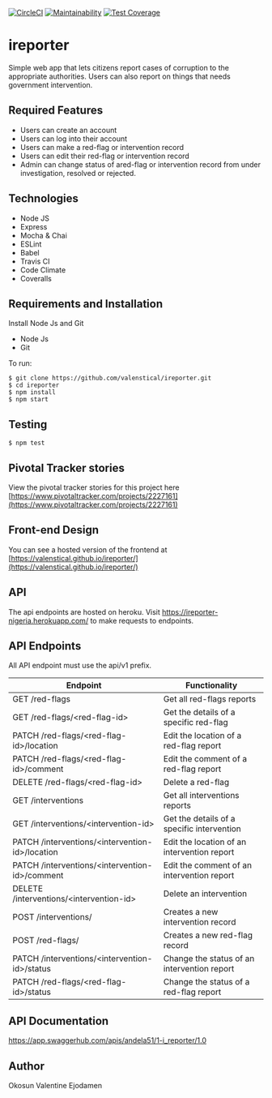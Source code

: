[![CircleCI](https://circleci.com/gh/valenstical/ireporter-react/tree/staging.svg?style=svg)](https://circleci.com/gh/valenstical/ireporter-react/tree/staging) [![Maintainability](https://api.codeclimate.com/v1/badges/9d9c1523a2953beacff7/maintainability)](https://codeclimate.com/github/valenstical/ireporter-react/maintainability) [![Test Coverage](https://api.codeclimate.com/v1/badges/9d9c1523a2953beacff7/test_coverage)](https://codeclimate.com/github/valenstical/ireporter-react/test_coverage)

# ireporter
Simple web app that lets citizens report cases of corruption to the appropriate authorities. Users can also report on things that needs government intervention.

## Required Features

- Users can create an account
- Users can log into their account
- Users can make a red-flag or intervention record
- Users can edit their red-flag or intervention record
- Admin can change status of ared-flag or intervention record from under investigation, resolved or rejected.

## Technologies

- Node JS
- Express
- Mocha & Chai
- ESLint
- Babel
- Travis CI
- Code Climate
- Coveralls

## Requirements and Installation
Install Node Js and Git
- Node Js
- Git

To run:
```
$ git clone https://github.com/valenstical/ireporter.git
$ cd ireporter
$ npm install
$ npm start
```
## Testing
```
$ npm test
```

## Pivotal Tracker stories
View the pivotal tracker stories for this project here [https://www.pivotaltracker.com/projects/2227161](https://www.pivotaltracker.com/projects/2227161)

## Front-end Design

You can see a hosted version of the frontend at [https://valenstical.github.io/ireporter/](https://valenstical.github.io/ireporter/)

## API

The api endpoints are hosted on heroku. Visit https://ireporter-nigeria.herokuapp.com/ to make requests to endpoints.

## API Endpoints
All API endpoint must use the api/v1 prefix.

| Endpoint                                         | Functionality                            |
| ------------------------------------------------ | -----------------------------------------|
| GET /red-flags                                           | Get all red-flags reports              |
| GET /red-flags/\<red-flag-id>                            | Get the details of a specific red-flag   |
| PATCH /red-flags/\<red-flag-id>/location                 | Edit the location of a red-flag report |
| PATCH /red-flags/\<red-flag-id>/comment                  | Edit the comment of a red-flag report  |
| DELETE /red-flags/\<red-flag-id>                         | Delete a red-flag                 |
| GET /interventions                                       | Get all interventions reports              |
| GET /interventions/\<intervention-id>                    | Get the details of a specific intervention   |
| PATCH /interventions/\<intervention-id>/location         | Edit the location of an intervention report |
| PATCH /interventions/\<intervention-id>/comment          | Edit the comment of an intervention report  |
| DELETE /interventions/\<intervention-id>                 | Delete an intervention                 |
| POST /interventions/                                     | Creates a new intervention record  |
| POST /red-flags/                                         | Creates a new red-flag record  |
| PATCH /interventions/\<intervention-id>/status           | Change the status of an intervention report |
| PATCH /red-flags/\<red-flag-id>/status                   | Change the status of a red-flag report |

## API Documentation
https://app.swaggerhub.com/apis/andela51/1-i_reporter/1.0



## Author

Okosun Valentine Ejodamen

